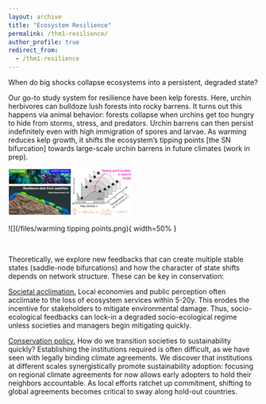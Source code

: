 ```yaml
---
layout: archive
title: "Ecosystem Resilience"
permalink: /thm1-resilience/
author_profile: true
redirect_from:
  - /thm1-resilience
---
```


When do big shocks collapse ecosystems into a persistent, degraded state? 

Our go-to study system for resilience have been kelp forests. Here, urchin herbivores can bulldoze lush forests into rocky barrens. It turns out this happens via animal behavior: forests collapse when urchins get too hungry to hide from storms, stress, and predators. Urchin barrens can then persist indefinitely even with high immigration of spores and larvae. As warming reduces kelp growth, it shifts the ecosystem’s tipping points [the SN bifurcation] towards large-scale urchin barrens in future climates (work in prep).

<img src="/files/warming tipping points.png" width=250>

![](/files/warming tipping points.png){ width=50% }

&nbsp;

Theoretically, we explore new feedbacks that can create multiple stable states (saddle-node bifurcations) and how the character of state shifts depends on network structure. These can be key in conservation:

<ins>Societal acclimation.</ins> Local economies and public perception often acclimate to the loss of ecosystem services within 5-20y. This erodes the incentive for stakeholders to mitigate environmental damage. Thus, socio-ecological feedbacks can lock-in a degraded socio-ecological regime unless societies and managers begin mitigating quickly.

<ins>Conservation policy.</ins> How do we transition societies to sustainability quickly? Establishing the institutions required is often difficult, as we have seen with legally binding climate agreements. We discover that institutions at different scales synergistically promote sustainability adoption: focusing on regional climate agreements for now allows early adopters to hold their neighbors accountable. As local efforts ratchet up commitment, shifting to global agreements becomes critical to sway along hold-out countries.


